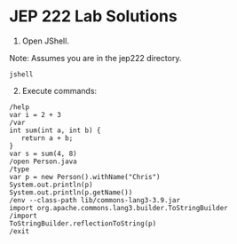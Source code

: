 # JEP 222 Lab Solutions


1. Open JShell. 

Note: Assumes you are in the jep222 directory.

```
jshell
```

2. Execute commands:
```
/help
var i = 2 + 3
/var
int sum(int a, int b) {
   return a + b;
}
var s = sum(4, 8)
/open Person.java
/type
var p = new Person().withName("Chris")
System.out.println(p)
System.out.println(p.getName())
/env --class-path lib/commons-lang3-3.9.jar
import org.apache.commons.lang3.builder.ToStringBuilder
/import
ToStringBuilder.reflectionToString(p)
/exit 
``` 
